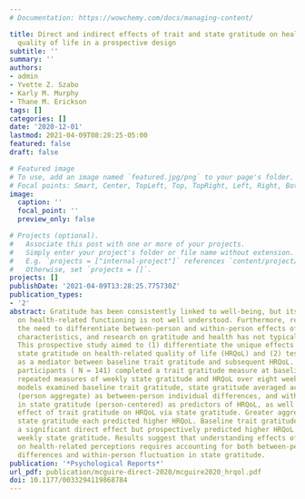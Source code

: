 ```yaml
---
# Documentation: https://wowchemy.com/docs/managing-content/

title: Direct and indirect effects of trait and state gratitude on health-related
  quality of life in a prospective design
subtitle: ''
summary: ''
authors:
- admin
- Yvette Z. Szabo
- Karly M. Murphy
- Thane M. Erickson
tags: []
categories: []
date: '2020-12-01'
lastmod: 2021-04-09T08:28:25-05:00
featured: false
draft: false

# Featured image
# To use, add an image named `featured.jpg/png` to your page's folder.
# Focal points: Smart, Center, TopLeft, Top, TopRight, Left, Right, BottomLeft, Bottom, BottomRight.
image:
  caption: ''
  focal_point: ''
  preview_only: false

# Projects (optional).
#   Associate this post with one or more of your projects.
#   Simply enter your project's folder or file name without extension.
#   E.g. `projects = ["internal-project"]` references `content/project/deep-learning/index.md`.
#   Otherwise, set `projects = []`.
projects: []
publishDate: '2021-04-09T13:28:25.775730Z'
publication_types:
- '2'
abstract: Gratitude has been consistently linked to well-being, but its influence
  on health-related functioning is not well understood. Furthermore, research suggests
  the need to differentiate between-person and within-person effects of personality
  characteristics, and research on gratitude and health has not typically done so.
  This prospective study aimed to (1) differentiate the unique effects of trait and
  state gratitude on health-related quality of life (HRQoL) and (2) test state gratitude
  as a mediator between baseline trait gratitude and subsequent HRQoL. Undergraduate
  participants ( N = 141) completed a trait gratitude measure at baseline and then
  repeated measures of weekly state gratitude and HRQoL over eight weeks. Multilevel
  models examined baseline trait gratitude, state gratitude averaged across the study
  (person aggregate) as between-person individual differences, and within-person variability
  in state gratitude (person-centered) as predictors of HRQoL, as well as the indirect
  effect of trait gratitude on HRQoL via state gratitude. Greater aggregate and person-centered
  state gratitude each predicted higher HRQoL. Baseline trait gratitude did not have
  a significant direct effect but prospectively predicted higher HRQoL via higher
  weekly state gratitude. Results suggest that understanding effects of gratitude
  on health-related perceptions requires accounting for both between-person individual
  differences and within-person fluctuation in state gratitude.
publication: '*Psychological Reports*'
url_pdf: publication/mcguire-direct-2020/mcguire2020_hrqol.pdf
doi: 10.1177/0033294119868784
---
```

